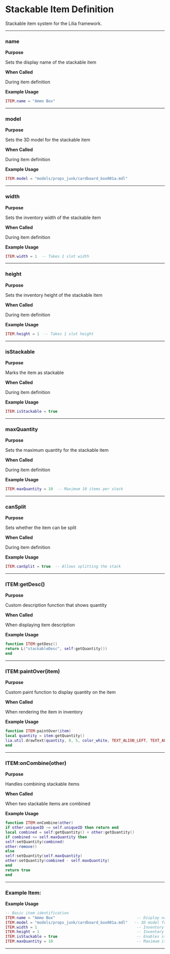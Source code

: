 # Stackable Item Definition

Stackable item system for the Lilia framework.

---

### name

**Purpose**

Sets the display name of the stackable item

**When Called**

During item definition

**Example Usage**

```lua
ITEM.name = "Ammo Box"

```

---

### model

**Purpose**

Sets the 3D model for the stackable item

**When Called**

During item definition

**Example Usage**

```lua
ITEM.model = "models/props_junk/cardboard_box001a.mdl"

```

---

### width

**Purpose**

Sets the inventory width of the stackable item

**When Called**

During item definition

**Example Usage**

```lua
ITEM.width = 1  -- Takes 1 slot width

```

---

### height

**Purpose**

Sets the inventory height of the stackable item

**When Called**

During item definition

**Example Usage**

```lua
ITEM.height = 1  -- Takes 1 slot height

```

---

### isStackable

**Purpose**

Marks the item as stackable

**When Called**

During item definition

**Example Usage**

```lua
ITEM.isStackable = true

```

---

### maxQuantity

**Purpose**

Sets the maximum quantity for the stackable item

**When Called**

During item definition

**Example Usage**

```lua
ITEM.maxQuantity = 10  -- Maximum 10 items per stack

```

---

### canSplit

**Purpose**

Sets whether the item can be split

**When Called**

During item definition

**Example Usage**

```lua
ITEM.canSplit = true  -- Allows splitting the stack

```

---

### ITEM:getDesc()

**Purpose**

Custom description function that shows quantity

**When Called**

When displaying item description

**Example Usage**

```lua
function ITEM:getDesc()
return L("stackableDesc", self:getQuantity())
end

```

---

### ITEM:paintOver(item)

**Purpose**

Custom paint function to display quantity on the item

**When Called**

When rendering the item in inventory

**Example Usage**

```lua
function ITEM:paintOver(item)
local quantity = item:getQuantity()
lia.util.drawText(quantity, 8, 5, color_white, TEXT_ALIGN_LEFT, TEXT_ALIGN_TOP, "LiliaFont.16")
end

```

---

### ITEM:onCombine(other)

**Purpose**

Handles combining stackable items

**When Called**

When two stackable items are combined

**Example Usage**

```lua
function ITEM:onCombine(other)
if other.uniqueID ~= self.uniqueID then return end
local combined = self:getQuantity() + other:getQuantity()
if combined <= self.maxQuantity then
self:setQuantity(combined)
other:remove()
else
self:setQuantity(self.maxQuantity)
other:setQuantity(combined - self.maxQuantity)
end
return true
end

```

---

### Example Item:

**Example Usage**

```lua
-- Basic item identification
ITEM.name = "Ammo Box"                                    -- Display name shown to players
ITEM.model = "models/props_junk/cardboard_box001a.mdl"   -- 3D model for the item
ITEM.width = 1                                            -- Inventory width (1 slot)
ITEM.height = 1                                           -- Inventory height (1 slot)
ITEM.isStackable = true                                   -- Enables stacking functionality
ITEM.maxQuantity = 10                                     -- Maximum items per stack

```

---

